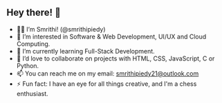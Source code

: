 ## Hey there! 👋
- 👩‍💻 I’m Smrithi! (@smrithipiedy)
- 👀 I’m interested in Software & Web Development, UI/UX and Cloud Computing.
- 🌱 I’m currently learning Full-Stack Development.
- 💞️ I’d love to collaborate on projects with HTML, CSS, JavaScript, C or Python.  
- 📫 You can reach me on my email: smrithipiedy21@outlook.com
- ⚡ Fun fact: I have an eye for all things creative, and I'm a chess enthusiast.
